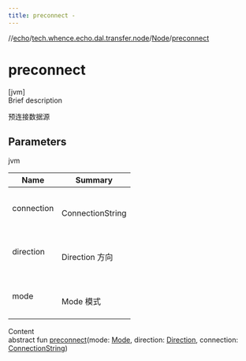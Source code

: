 ```yaml
---
title: preconnect -
---
```

//[echo](../../index.md)/[tech.whence.echo.dal.transfer.node](../index.md)/[Node](index.md)/[preconnect](preconnect.md)



# preconnect  
[jvm]  
Brief description  


预连接数据源



## Parameters  
  
jvm  
  
|  Name|  Summary| 
|---|---|
| connection| <br><br>ConnectionString<br><br>
| direction| <br><br>Direction 方向<br><br>
| mode| <br><br>Mode 模式<br><br>
  
  
Content  
abstract fun [preconnect](preconnect.md)(mode: [Mode](../../tech.whence.echo.dal.transfer/-mode/index.md), direction: [Direction](../-direction/index.md), connection: [ConnectionString](../../tech.whence.echo.dal.connection/-connection-string/index.md))  



